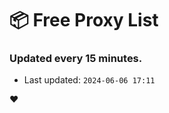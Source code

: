 # :package: Free Proxy List
### Updated every 15 minutes.

- Last updated: `2024-06-06 17:11`

:heart:
